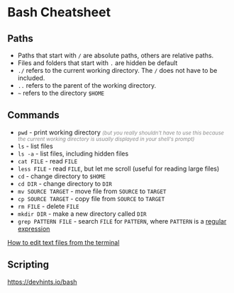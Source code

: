 # Bash Cheatsheet

## Paths

- Paths that start with `/` are absolute paths, others are relative paths.
- Files and folders that start with `.` are hidden be default
- `./` refers to the current working directory. The `/` does not have to be included.
- `..` refers to the parent of the working directory.
- `~` refers to the directory `$HOME`

## Commands

- `pwd` - print working directory <small style="opacity: 0.5">*(but you really shouldn't have to use this because the current working directory is usually displayed in your shell's prompt)*</small>
- `ls` - list files
- `ls -a` - list files, including hidden files
- `cat FILE` - read `FILE`
- `less FILE` - read `FILE`, but let me scroll (useful for reading large files)
- `cd` - change directory to `$HOME`
- `cd DIR` - change directory to `DIR`
- `mv SOURCE TARGET` - move file from `SOURCE` to `TARGET`
- `cp SOURCE TARGET` - copy file from `SOURCE` to `TARGET`
- `rm FILE` - delete `FILE`
- `mkdir DIR` - make a new directory called `DIR`
- `grep PATTERN FILE` - search `FILE` for `PATTERN`, where `PATTERN` is a [regular expression](https://regexr.com)

[How to edit text files from the terminal](/tutorial/cli-text-editors)

## Scripting

https://devhints.io/bash
